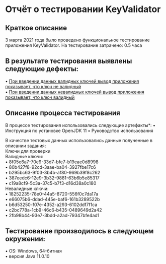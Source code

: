 # Отчёт о тестировании KeyValidator

##  Краткое описание

3 марта 2021 года было проведено функциональное тестирование приложения KeyValidator.
На тестирование затрачено: 0.5 часа

## В результате тестирования выявлены следующие дефекты:
•	[При введении данных валидных ключей вывод приложения показывает, что ключ не валидный](https://github.com/tpecherkina/java11/issues/1)  
•	[При введении данных невалидных ключей вывод приложения показывает, что ключ валидный](https://github.com/tpecherkina/java11/issues/2) 

## Описание процесса тестирования
В процессе тестирования использовались следующие артефакты*:
•	Инструкция по установке OpenJDK 11
•	Руководство использования

В качестве тестовых данных использовались данные полученные в описании задания:  
Ключи для проверки  
Валидные ключи:  
•	8f05e6a7-70e9-33d7-bfe7-b19eae0d8998  
•	80b427f8-92cd-3aae-ba04-3927fbe17c6  
•	b295bc63-9f03-3b4b-af80-969b39f8c262  
•	387eedc6-12e9-3b32-9881-63b6b5e85317  
•	c19a8cf9-5c3a-37c5-b7f3-d16d38a0c180  
Невалидные ключи:  
•	18252235-78e0-44a5-8720-556f0c7da17a  
•	e66075b6-ddad-445e-baf6-161b3289522b  
•	b6d53250-f07e-4352-a293-6102ddf7f1ca  
•	c2bc778a-1cb9-46c6-b435-0489649d2a42  
•	2fb98b44-93e7-3bdd-a2ad-79347bfe4ad1  

## Тестирование производилось в следующем окружении:  
•	OS: Windows, 64-битная  
•	версия Java 11.0.10  

